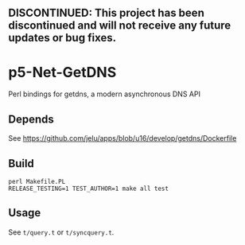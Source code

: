 ## DISCONTINUED: This project has been discontinued and will not receive any future updates or bug fixes.

# p5-Net-GetDNS

Perl bindings for getdns, a modern asynchronous DNS API

## Depends

See https://github.com/jelu/apps/blob/u16/develop/getdns/Dockerfile

## Build

```
perl Makefile.PL
RELEASE_TESTING=1 TEST_AUTHOR=1 make all test
```

## Usage

See `t/query.t` or `t/syncquery.t`.
